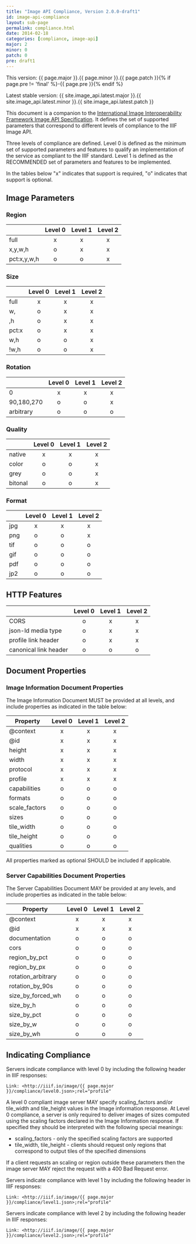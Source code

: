 ```yaml
---
title: "Image API Compliance, Version 2.0.0-draft1"
id: image-api-compliance
layout: sub-page
permalink: compliance.html
date: 2014-02-18
categories: [compliance, image-api]
major: 2
minor: 0
patch: 0
pre: draft1
---
```

This version: {{ page.major }}.{{ page.minor }}.{{ page.patch }}{% if page.pre != 'final' %}-{{ page.pre }}{% endif %}

Latest stable version: {{ site.image_api.latest.major }}.{{ site.image_api.latest.minor }}.{{ site.image_api.latest.patch }}

This document is a companion to the [International Image Interoperability Framework Image API Specification][1]. It defines the set of supported parameters that correspond to different levels of compliance to the IIIF Image API.

Three levels of compliance are defined. Level 0 is defined as the minimum set of supported parameters and features to qualify an implementation of the service as compliant to the IIIF standard. Level 1 is defined as the RECOMMENDED set of parameters and features to be implemented.

In the tables below "x" indicates that support is required, "o" indicates that support is optional.

## Image Parameters

### Region
|             | Level 0 | Level 1 | Level 2  |
| ----------- |:-------:|:-------:|:--------:|
| full        | x       | x       | x        | 
| x,y,w,h     | o       | x       | x        | 
| pct:x,y,w,h | o       | o       | x        | 

### Size
|             | Level 0 | Level 1 | Level 2  |
| ----------- |:-------:|:-------:|:--------:|
| full        | x       | x       | x        |
| w,          | o       | x       | x        |
| ,h          | o       | x       | x        |
| pct:x       | o       | x       | x        |
| w,h         | o       | o       | x        |
| !w,h        | o       | o       | x        |

### Rotation
|             | Level 0 | Level 1 | Level 2  |
| ----------- |:-------:|:-------:|:--------:|
| 0           | x       | x       | x        |
| 90,180,270  | o       | o       | x        |
| arbitrary   | o       | o       | o        |

### Quality
|             | Level 0 | Level 1 | Level 2  |
| ----------- |:-------:|:-------:|:--------:|
| native      | x       | x       | x        |
| color       | o       | o       | x        |
| grey        | o       | o       | x        |
| bitonal     | o       | o       | x        |

### Format
|             | Level 0 | Level 1 | Level 2  |
| ----------- |:-------:|:-------:|:--------:|
| jpg         | x       | x       | x        |
| png         | o       | o       | x        |
| tif         | o       | o       | o        |
| gif         | o       | o       | o        |
| pdf         | o       | o       | o        |
| jp2         | o       | o       | o        |


## HTTP Features

|                       | Level 0 | Level 1 | Level 2  |
| --------------------- |:-------:|:-------:|:--------:|
| CORS                  | o       | x       | x        |
| json-ld media type    | o       | x       | x        |
| profile link header   | o       | x       | x        |
| canonical link header | o       | o       | o        |

## Document Properties

### Image Information Document Properties

The Image Information Document MUST be provided at all levels, and include properties as indicated in the table below:

| Property                  | Level 0 | Level 1 | Level 2  |
| ------------------------- |:-------:|:-------:|:--------:|
| @context                  | x       | x       | x        |
| @id                       | x       | x       | x        |
| height                    | x       | x       | x        |
| width                     | x       | x       | x        |
| protocol                  | x       | x       | x        |
| profile                   | x       | x       | x        |
| capabilities              | o       | o       | o        |
| formats                   | o       | o       | o        |
| scale_factors             | o       | o       | o        |
| sizes                     | o       | o       | o        |
| tile_width                | o       | o       | o        |
| tile_height               | o       | o       | o        |
| qualities                 | o       | o       | o        |

All properties marked as optional SHOULD be included if applicable.

### Server Capabilities Document Properties

The Server Capabilities Document MAY be provided at any levels, and include properties as indicated in the table below:

| Property                  | Level 0 | Level 1 | Level 2  |
| ------------------------- |:-------:|:-------:|:--------:|
| @context                  | x       | x       | x        |
| @id                       | x       | x       | x        |
| documentation             | o       | o       | o        |
| cors                      | o       | o       | o        |
| region_by_pct             | o       | o       | o        |
| region_by_px              | o       | o       | o        |
| rotation_arbitrary        | o       | o       | o        |
| rotation_by_90s           | o       | o       | o        |
| size_by_forced_wh         | o       | o       | o        |
| size_by_h                 | o       | o       | o        |
| size_by_pct               | o       | o       | o        |
| size_by_w                 | o       | o       | o        |
| size_by_wh                | o       | o       | o        |


## Indicating Compliance

Servers indicate compliance with level 0 by including the following header in IIIF responses:

```
Link: <http://iiif.io/image/{{ page.major }}/compliance/level0.json>;rel="profile"
```

A level 0 compliant image server MAY specify scaling_factors and/or tile_width and tile_height values in the Image information response. At Level 0 compliance, a server is only required to deliver images of sizes computed using the scaling factors declared in the Image Information response. If specified they should be interpreted with the following special meanings:

 * scaling_factors - only the specified scaling factors are supported
 * tile_width, tile_height - clients should request only regions that correspond to output tiles of the specified dimensions

If a client requests an scaling or region outside these parameters then the image server MAY reject the request with a 400 Bad Request error.

Servers indicate compliance with level 1 by including the following header in IIIF responses:

```
Link: <http://iiif.io/image/{{ page.major }}/compliance/level1.json>;rel="profile"
```

Servers indicate compliance with level 2 by including the following header in IIIF responses:

```
Link: <http://iiif.io/image/{{ page.major }}/compliance/level2.json>;rel="profile"
```

   [1]: http://iiif.io/api/image/2.0
